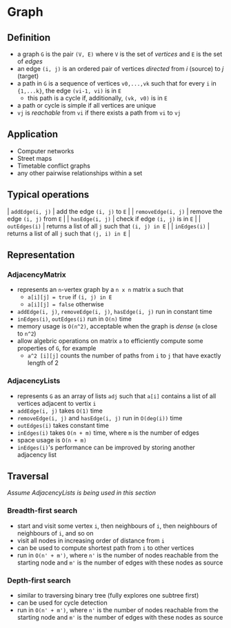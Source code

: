 # Graph

## Definition

- a graph `G` is the pair `(V, E)` where `V` is the set of *vertices* and `E` is the set of *edges*
- an edge `(i, j)` is an ordered pair of vertices *directed* from *i* (source) to *j* (target)
- a path in `G` is a sequence of vertices `v0,...,vk` such that for every `i` in `{1,...k}`, the edge `(vi-1, vi)` is in `E`
    - this path is a cycle if, additionally, `(vk, v0)` is in `E`
- a path or cycle is simple if all vertices are unique
- `vj` is *reachable* from `vi` if there exists a path from `vi` to `vj`

## Application

- Computer networks
- Street maps
- Timetable conflict graphs
- any other pairwise relationships within a set

## Typical operations

| `addEdge(i, j)`    | add the edge `(i, j)` to `E`                      |
| `removeEdge(i, j)` | remove the edge `(i, j)` from `E`                 |
| `hasEdge(i, j)`    | check if edge `(i, j)` is in `E`                  |
| `outEdges(i)`      | returns a list of all `j` such that `(i, j) in E` |
| `inEdges(i)`       | returns a list of all `j` such that `(j, i) in E` |

## Representation

### AdjacencyMatrix

- represents an `n`-vertex graph by a `n x n` matrix `a` such that
    - `a[i][j] = true` if `(i, j) in E`
    - `a[i][j] = false` otherwise
- `addEdge(i, j)`, `removeEdge(i, j)`, `hasEdge(i, j)` run in constant time
- `inEdges(i)`, `outEdges(i)` run in `O(n)` time
- memory usage is `O(n^2)`, acceptable when the graph is *dense* (`m` close to `n^2`)
- allow algebric operations on matrix `a` to efficiently compute some properties of `G`, for example
    - `a^2 [i][j]` counts the number of paths from `i` to `j` that have exactly length of 2

### AdjacencyLists

- represents `G` as an array of lists `adj` such that `a[i]` contains a list of all vertices adjacent to vertix `i`
- `addEdge(i, j)` takes `O(1)` time
- `removeEdge(i, j)` and `hasEdge(i, j)` run in `O(deg(i))` time
- `outEdges(i)` takes constant time
- `inEdges(i)` takes `O(n + m)` time, where `m` is the number of edges
- space usage is `O(n + m)`
- `inEdges(i)`'s performance can be improved by storing another adjacency list

## Traversal
*Assume AdjacencyLists is being used in this section*

### Breadth-first search

- start and visit some vertex `i`, then neighbours of `i`, then neighbours of neighbours of `i`, and so on
- visit all nodes in increasing order of distance from `i`
- can be used to compute shortest path from `i` to other vertices
- run in `O(n' + m')`, where `n'` is the number of nodes reachable from the starting node and `m'` is the number of edges with these nodes as source

### Depth-first search

- similar to traversing binary tree (fully explores one subtree first)
- can be used for cycle detection
- run in `O(n' + m')`, where `n'` is the number of nodes reachable from the starting node and `m'` is the number of edges with these nodes as source
